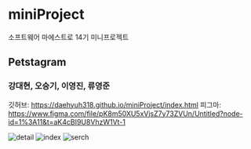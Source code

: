 # miniProject
소프트웨어 마에스트로 14기 미니프로젝트
## Petstagram

### 강대현, 오승기, 이영진, 류영준

깃허브: https://daehyuh318.github.io/miniProject/index.html
피그마: https://www.figma.com/file/pK8m50XU5xVjsZ7y73ZVUn/Untitled?node-id=1%3A11&t=aK4cBI9U8VhzW1Vt-1

<div display='flex'>

![detail](https://user-images.githubusercontent.com/53990946/234262994-c5181c25-3f0e-417a-b2ce-dde04380a128.PNG)
![index](https://user-images.githubusercontent.com/53990946/234263004-daf47e61-441b-4519-8083-ac4696114a8f.PNG)
![serch](https://user-images.githubusercontent.com/53990946/234263008-ca82a6d5-f819-476f-9e42-46f9c3e6a8d7.PNG)
</div>